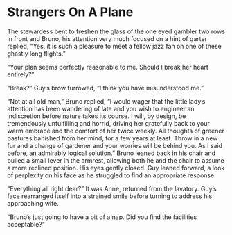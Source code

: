 # Strangers On A Plane

The stewardess bent to freshen the glass of the one eyed gambler two rows in front and Bruno, his attention very much focused on a hint of garter replied, “Yes, it is such a pleasure to meet a fellow jazz fan on one of these ghastly long flights.”

“Your plan seems perfectly reasonable to me. Should I break her heart entirely?”

“Break?” Guy’s brow furrowed, “I think you have misunderstood me.”

“Not at all old man,” Bruno replied, “I would wager that the little lady’s attention has been wandering of late and you wish to engineer an indiscretion before nature takes its course. I will, by design, be tremendously unfulfilling and horrid, driving her gratefully back to your warm embrace and the comfort of her twice weekly. All thoughts of greener pastures banished from her mind, for a few years at least. Throw in a new fur and a change of gardener and your worries will be behind you. As I said before, an admirably logical solution.” Bruno leaned back in his chair and pulled a small lever in the armrest, allowing both he and the chair to assume a more reclined position. His eyes gently closed. Guy leaned forward, a look of perplexity on his face as he struggled to find an appropriate response.

“Everything all right dear?” It was Anne, returned from the lavatory. Guy’s face rearranged itself into a strained smile before turning to address his approaching wife.

“Bruno’s just going to have a bit of a nap. Did you find the facilities acceptable?”
